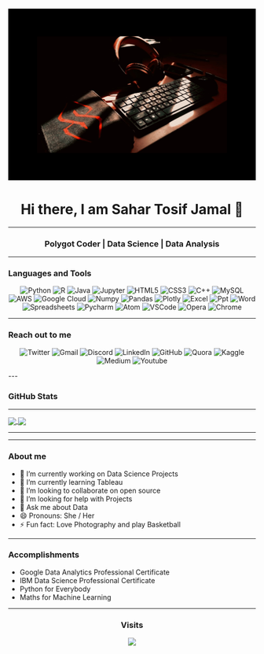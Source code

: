 ![MasterHead](https://github.com/Sahar-TJ/Sahar-TJ/blob/main/linkedin.png)

<h1 align="center">Hi there, I am Sahar Tosif Jamal 👋</h1>

---

<h3 align="center">Polygot Coder | Data Science | Data Analysis </h3>

---
### Languages and Tools

<p align="center">
<img alt="Python" src="https://img.shields.io/badge/python-%2314354C.svg?&style=for-the-badge&logo=python&logoColor=white"/>
<img alt="R" src="https://img.shields.io/badge/R-276DC3?style=for-the-badge&logo=r&logoColor=white"/>
<img alt="Java" src="https://img.shields.io/badge/Java-%2314854C.svg?&style=for-the-badge&logo=java&logoColor=white"/>
<img alt="Jupyter" src="https://img.shields.io/badge/Jupyter-F37626.svg?&style=for-the-badge&logo=Jupyter&logoColor=white"/>
<img alt="HTML5" src="https://img.shields.io/badge/html5-%23E34F26.svg?&style=for-the-badge&logo=html5&logoColor=white"/>
<img alt="CSS3" src="https://img.shields.io/badge/css3-%231572B6.svg?&style=for-the-badge&logo=css3&logoColor=white"/>
<img alt="C++" src="https://img.shields.io/badge/c++-%2300599C.svg?&style=for-the-badge&logo=c%2B%2B&ogoColor=white"/>
<img alt="MySQL" src="https://img.shields.io/badge/mysql-%2300f.svg?&style=for-the-badge&logo=mysql&logoColor=white"/>
<img alt="AWS" src="https://img.shields.io/badge/AWS-%23FF9900.svg?&style=for-the-badge&logo=amazon-aws&logoColor=white"/>
<img alt="Google Cloud" src="https://img.shields.io/badge/GoogleCloud-%234285F4.svg?&style=for-the-badge&logo=google-cloud&logoColor=white"/>
<img alt="Numpy" src="https://img.shields.io/badge/Numpy-777BB4?style=for-the-badge&logo=numpy&logoColor=white"/>
<img alt="Pandas" src="https://img.shields.io/badge/Pandas-2C2D72?style=for-the-badge&logo=pandas&logoColor=white"/>
<img alt="Plotly" src="https://img.shields.io/badge/Plotly-239120?style=for-the-badge&logo=plotly&logoColor=white"/>
<img alt="Excel " src="https://img.shields.io/badge/Microsoft_Excel-217346?style=for-the-badge&logo=microsoft-excel&logoColor=white "/> 
<img alt="Ppt" src="https://img.shields.io/badge/Microsoft_PowerPoint-B7472A?style=for-the-badge&logo=microsoft-powerpoint&logoColor=white "/> 
<img alt="Word" src="https://img.shields.io/badge/Microsoft_Word-2B579A?style=for-the-badge&logo=microsoft-word&logoColor=white "/> 
<img alt="Spreadsheets" src="https://img.shields.io/badge/Google%20Sheets-34A853?style=for-the-badge&logo=google-sheets&logoColor=white "/> 
<img alt="Pycharm" src="https://img.shields.io/badge/pycharm-143?style=for-the-badge&logo=pycharm&logoColor=black&color=black&labelColor=green "/> 
<img alt="Atom" src="https://img.shields.io/badge/Atom-66595C?style=for-the-badge&logo=Atom&logoColor=white "/> 
<img alt="VSCode" src="https://img.shields.io/badge/Visual_Studio_Code-0078D4?style=for-the-badge&logo=visual%20studio%20code&logoColor=white "/> 
<img alt="Opera" src="https://img.shields.io/badge/Opera-FF1B2D?style=for-the-badge&logo=Opera&logoColor=white "/> 
<img alt="Chrome" src="https://img.shields.io/badge/Google_chrome-4285F4?style=for-the-badge&logo=Google-chrome&logoColor=white "/> 
</p>

---
### Reach out to me

<p align="center">
<img alt="Twitter" src="https://img.shields.io/twitter/follow/Sahar_TJ?color=%231DA1F2&label=Sahar_tj&logo=Twitter&style=for-the-badge"/>
<img alt="Gmail" src="https://img.shields.io/badge/Gmail-D14836?style=for-the-badge&logo=gmail&logoColor=white"/>
<img alt="Discord" src="https://img.shields.io/badge/Discord-7289DA?style=for-the-badge&logo=discord&logoColor=white"/> 
<img alt="LinkedIn" src="https://img.shields.io/badge/LinkedIn-0077B5?style=for-the-badge&logo=linkedin&logoColor=white"/> 
<img alt="GitHub" src="https://img.shields.io/badge/GitHub-100000?style=for-the-badge&logo=github&logoColor=white"/> 
<img alt="Quora " src="https://img.shields.io/badge/Quora-%23B92B27.svg?&style=for-the-badge&logo=Quora&logoColor=white"/> 
<img alt="Kaggle " src="https://img.shields.io/badge/Kaggle-20BEFF?style=for-the-badge&logo=Kaggle&logoColor=white"/> 
<img alt="Medium" src="https://img.shields.io/badge/Medium-12100E?style=for-the-badge&logo=medium&logoColor=white"/>
<img alt="Youtube" src="https://img.shields.io/badge/YouTube-FF0000?style=for-the-badge&logo=youtube&logoColor=white"/>
</p>  
---

### GitHub Stats

---

<a href="https://github.com/Sahar-TJ/github-readme-stats">
  <img align="center" height="180em" src="https://github-readme-stats.vercel.app/api?username=Sahar-TJ&show_icons=true&theme=algolia&hide_border=true&custom_title=My%20GitHub%20Stats&include_all_commits=true" />
</a>
<a href="https://github.com/Sahar-TJ/github-readme-stats">
  <img align="center" height="180em" src="https://github-readme-stats.vercel.app/api/top-langs/?username=Sahar-TJ&layout=compact&langs_count=8&theme=algolia&hide_border=true" />
</a>

---
<!--START_SECTION:waka-->
<!--END_SECTION:waka-->


---
### About me 

- 🔭 I’m currently working on Data Science Projects
- 🌱 I’m currently learning Tableau
- 👯 I’m looking to collaborate on open source
- 🤔 I’m looking for help with Projects
- 💬 Ask me about Data
- 😄 Pronouns: She / Her
- ⚡ Fun fact: Love Photography and play Basketball 

---

### Accomplishments  

- Google Data Analytics Professional Certificate
- IBM Data Science Professional Certificate
- Python for Everybody
- Maths for Machine Learning

---
<!--
**Sahar-TJ/Sahar-TJ** is a ✨ _special_ ✨ repository because its `README.md` (this file) appears on your GitHub profile.

Here are some ideas to get you started:

- 🔭 I’m currently working on ...
- 🌱 I’m currently learning ...
- 👯 I’m looking to collaborate on ...
- 🤔 I’m looking for help with ...
- 💬 Ask me about ...
- 📫 How to reach me: ...
- 😄 Pronouns: ...
- ⚡ Fun fact: ...

- :zap: I love math, programming, data science, and books
- 🌱 
- :earth_africa: 
- 📫 How to find me: 
  - :bulb: [Medium articles]( )
  - :pencil2: [Daily Tips]()
  - :office: [LinkedIn]()
  - :speaker: [Podcast](h)
 -->
 
 
<!-- retro visitor counter -->
<h3 align="center"> Visits </h3>
<p align="center">  
  <img src="https://profile-counter.glitch.me/Sahar-TJ/count.svg" />
</p>


